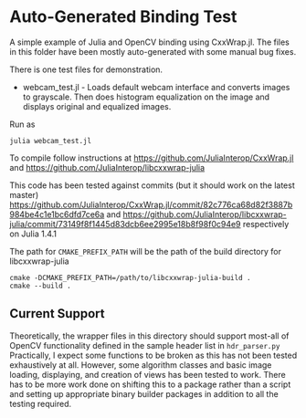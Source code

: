 # Auto-Generated Binding Test
A simple example of Julia and OpenCV binding using CxxWrap.jl. The files in this folder have been mostly auto-generated with some manual bug fixes. 


There is one test files for demonstration. 
 - webcam_test.jl - Loads default webcam interface and converts images to grayscale. Then does histogram equalization on the image and displays original and equalized images.


Run as
```
julia webcam_test.jl
```

To compile follow instructions at https://github.com/JuliaInterop/CxxWrap.jl and https://github.com/JuliaInterop/libcxxwrap-julia

This code has been tested against commits (but it should work on the latest master) https://github.com/JuliaInterop/CxxWrap.jl/commit/82c776ca68d82f3887b984be4c1e1bc6dfd7ce6a and https://github.com/JuliaInterop/libcxxwrap-julia/commit/73149f8f1445d83dcb6ee2995e18b8f98f0c94e9 respectively on Julia 1.4.1

The path for ```CMAKE_PREFIX_PATH``` will be the path of the build directory for libcxxwrap-julia

```
cmake -DCMAKE_PREFIX_PATH=/path/to/libcxxwrap-julia-build .
cmake --build .
```

## Current Support

Theoretically, the wrapper files in this directory should support most-all of OpenCV functionality defined in the sample header list in `hdr_parser.py` Practically, I expect some functions to be broken as this has not been tested exhaustively at all. However, some algorithm classes and basic image loading, displaying, and creation of views has been tested to work. There has to be more work done on shifting this to a package rather than a script and setting up appropriate binary builder packages in addition to all the testing required. 